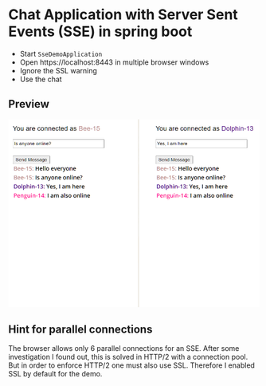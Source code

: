 # Chat Application with Server Sent Events (SSE) in spring boot

- Start `SseDemoApplication`
- Open https://localhost:8443 in multiple browser windows
- Ignore the SSL warning
- Use the chat

## Preview

![Screenshot](./docs/screenshot.png)

## Hint for parallel connections

The browser allows only 6 parallel connections for an SSE. 
After some investigation I found out, this is solved in HTTP/2 with a connection pool.
But in order to enforce HTTP/2 one must also use SSL. Therefore I enabled SSL by default for the demo.